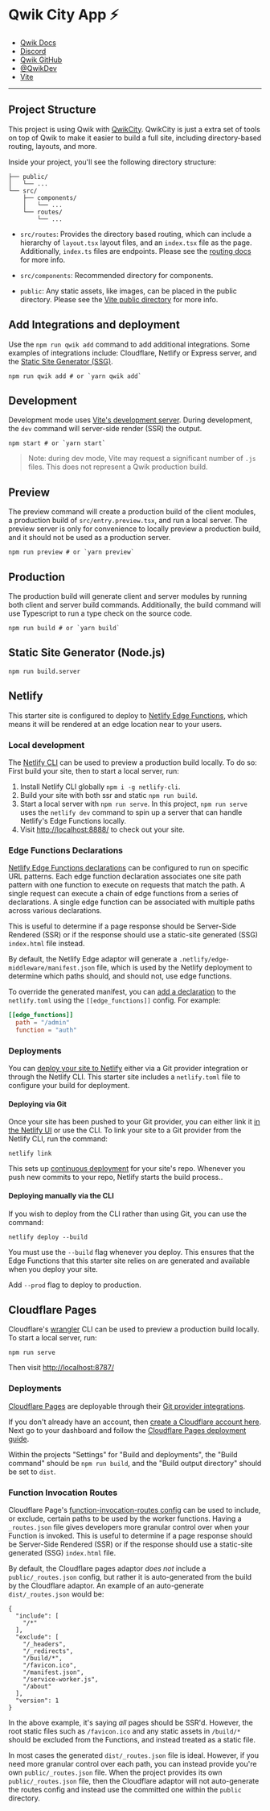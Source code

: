 # Qwik City App ⚡️

- [Qwik Docs](https://qwik.builder.io/)
- [Discord](https://qwik.builder.io/chat)
- [Qwik GitHub](https://github.com/BuilderIO/qwik)
- [@QwikDev](https://twitter.com/QwikDev)
- [Vite](https://vitejs.dev/)

---

## Project Structure

This project is using Qwik with [QwikCity](https://qwik.builder.io/qwikcity/overview/). QwikCity is just a extra set of tools on top of Qwik to make it easier to build a full site, including directory-based routing, layouts, and more.

Inside your project, you'll see the following directory structure:

```
├── public/
│   └── ...
└── src/
    ├── components/
    │   └── ...
    └── routes/
        └── ...
```

- `src/routes`: Provides the directory based routing, which can include a hierarchy of `layout.tsx` layout files, and an `index.tsx` file as the page. Additionally, `index.ts` files are endpoints. Please see the [routing docs](https://qwik.builder.io/qwikcity/routing/overview/) for more info.

- `src/components`: Recommended directory for components.

- `public`: Any static assets, like images, can be placed in the public directory. Please see the [Vite public directory](https://vitejs.dev/guide/assets.html#the-public-directory) for more info.

## Add Integrations and deployment

Use the `npm run qwik add` command to add additional integrations. Some examples of integrations include: Cloudflare, Netlify or Express server, and the [Static Site Generator (SSG)](https://qwik.builder.io/qwikcity/static-site-generation/static-site-config/).

```shell
npm run qwik add # or `yarn qwik add`
```

## Development

Development mode uses [Vite's development server](https://vitejs.dev/). During development, the `dev` command will server-side render (SSR) the output.

```shell
npm start # or `yarn start`
```

> Note: during dev mode, Vite may request a significant number of `.js` files. This does not represent a Qwik production build.

## Preview

The preview command will create a production build of the client modules, a production build of `src/entry.preview.tsx`, and run a local server. The preview server is only for convenience to locally preview a production build, and it should not be used as a production server.

```shell
npm run preview # or `yarn preview`
```

## Production

The production build will generate client and server modules by running both client and server build commands. Additionally, the build command will use Typescript to run a type check on the source code.

```shell
npm run build # or `yarn build`
```

## Static Site Generator (Node.js)

```
npm run build.server
```

## Netlify

This starter site is configured to deploy to [Netlify Edge Functions](https://docs.netlify.com/edge-functions/overview/), which means it will be rendered at an edge location near to your users.

### Local development

The [Netlify CLI](https://docs.netlify.com/cli/get-started/) can be used to preview a production build locally. To do so: First build your site, then to start a local server, run:

1. Install Netlify CLI globally `npm i -g netlify-cli`.
2. Build your site with both ssr and static `npm run build`.
3. Start a local server with `npm run serve`.
   In this project, `npm run serve` uses the `netlify dev` command to spin up a server that can handle Netlify's Edge Functions locally.
4. Visit [http://localhost:8888/](http://localhost:8888/) to check out your site.

### Edge Functions Declarations

[Netlify Edge Functions declarations](https://docs.netlify.com/edge-functions/declarations/)
can be configured to run on specific URL patterns. Each edge function declaration associates
one site path pattern with one function to execute on requests that match the path. A single request can execute a chain of edge functions from a series of declarations. A single edge function can be associated with multiple paths across various declarations.

This is useful to determine if a page response should be Server-Side Rendered (SSR) or
if the response should use a static-site generated (SSG) `index.html` file instead.

By default, the Netlify Edge adaptor will generate a `.netlify/edge-middleware/manifest.json` file, which is used by the Netlify deployment to determine which paths should, and should not, use edge functions.

To override the generated manifest, you can [add a declaration](https://docs.netlify.com/edge-functions/declarations/#add-a-declaration) to the `netlify.toml` using the `[[edge_functions]]` config. For example:

```toml
[[edge_functions]]
  path = "/admin"
  function = "auth"
```

### Deployments

You can [deploy your site to Netlify](https://docs.netlify.com/site-deploys/create-deploys/) either via a Git provider integration or through the Netlify CLI. This starter site includes a `netlify.toml` file to configure your build for deployment.

#### Deploying via Git

Once your site has been pushed to your Git provider, you can either link it [in the Netlify UI](https://app.netlify.com/start) or use the CLI. To link your site to a Git provider from the Netlify CLI, run the command:

```shell
netlify link
```

This sets up [continuous deployment](https://docs.netlify.com/site-deploys/create-deploys/#deploy-with-git) for your site's repo. Whenever you push new commits to your repo, Netlify starts the build process..

#### Deploying manually via the CLI

If you wish to deploy from the CLI rather than using Git, you can use the command:

```shell
netlify deploy --build
```

You must use the `--build` flag whenever you deploy. This ensures that the Edge Functions that this starter site relies on are generated and available when you deploy your site.

Add `--prod` flag to deploy to production.

## Cloudflare Pages

Cloudflare's [wrangler](https://github.com/cloudflare/wrangler) CLI can be used to preview a production build locally. To start a local server, run:

```
npm run serve
```

Then visit [http://localhost:8787/](http://localhost:8787/)

### Deployments

[Cloudflare Pages](https://pages.cloudflare.com/) are deployable through their [Git provider integrations](https://developers.cloudflare.com/pages/platform/git-integration/).

If you don't already have an account, then [create a Cloudflare account here](https://dash.cloudflare.com/sign-up/pages). Next go to your dashboard and follow the [Cloudflare Pages deployment guide](https://developers.cloudflare.com/pages/framework-guides/deploy-anything/).

Within the projects "Settings" for "Build and deployments", the "Build command" should be `npm run build`, and the "Build output directory" should be set to `dist`.

### Function Invocation Routes

Cloudflare Page's [function-invocation-routes config](https://developers.cloudflare.com/pages/platform/functions/function-invocation-routes/) can be used to include, or exclude, certain paths to be used by the worker functions. Having a `_routes.json` file gives developers more granular control over when your Function is invoked.
This is useful to determine if a page response should be Server-Side Rendered (SSR) or if the response should use a static-site generated (SSG) `index.html` file.

By default, the Cloudflare pages adaptor _does not_ include a `public/_routes.json` config, but rather it is auto-generated from the build by the Cloudflare adaptor. An example of an auto-generate `dist/_routes.json` would be:

```
{
  "include": [
    "/*"
  ],
  "exclude": [
    "/_headers",
    "/_redirects",
    "/build/*",
    "/favicon.ico",
    "/manifest.json",
    "/service-worker.js",
    "/about"
  ],
  "version": 1
}
```

In the above example, it's saying _all_ pages should be SSR'd. However, the root static files such as `/favicon.ico` and any static assets in `/build/*` should be excluded from the Functions, and instead treated as a static file.

In most cases the generated `dist/_routes.json` file is ideal. However, if you need more granular control over each path, you can instead provide you're own `public/_routes.json` file. When the project provides its own `public/_routes.json` file, then the Cloudflare adaptor will not auto-generate the routes config and instead use the committed one within the `public` directory.
